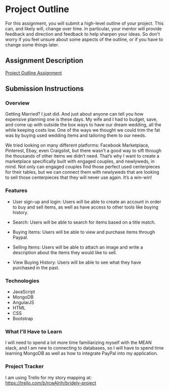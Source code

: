 # Project Outline
For this assignment, you will submit a high-level outline of your project. This can, and likely will, change over time. In particular, your mentor will provide feedback and direction and feedback to help sharpen your ideas. So don't worry if you feel unsure about some aspects of the outline, or if you have to change some things later.

## Assignment Description
[Project Outline Assignment](https://education.launchcode.org/liftoff/assignments/project-outline/)

## Submission Instructions

### Overview

Getting Married? I just did. And just about anyone can tell you how expensive planning one is these days. My wife and I had to budget, save, and come up with outside the box ways to have our dream wedding, all the while keeping costs low. One of the ways we thought we could trim the fat was by buying used wedding items and tailoring them to our needs. 

We tried looking on many different platforms: Facebook Marketplace, Pinterest, Ebay, even Craigslist, but there wasn’t a good way to sift through the thousands of other items we didn’t need. That’s why I want to create a marketplace specifically built with engaged couples, and newlyweds, in mind. Not only can engaged couples find those perfect used centerpieces for their tables, but we can connect them with newlyweds that are looking to sell those centerpieces that they will never use again. It’s a win-win!

### Features

* User sign-up and login: Users will be able to create an account in order to buy and sell items, as well as have access to other tools like buying history.

* Search: Users will be able to search for items based on a title match.

* Buying Items: Users will be able to view and purchase items through Paypal.

* Selling Items: Users will be able to attach an image and write a description about the items they would like to sell.

* View Buying History: Users will be able to see what they have purchased in the past.

### Technologies

* JavaScript
* MongoDB
* AngularJS
* HTML
* CSS
* Bootstrap


### What I'll Have to Learn

I will need to spend a lot more time familiarizing myself with the MEAN stack, and I am new to connecting to databases, so I will have to spend time learning MongoDB as well as how to integrate PayPal into my application. 

### Project Tracker
I am using Trello for my story mapping at: https://trello.com/b/rcwAIrih/bridely-project
